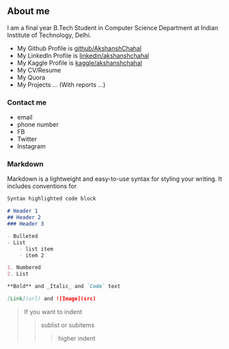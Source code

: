## About me
I am a final year B.Tech Student in Computer Science Department at Indian Institute of Technology, Delhi.

- My Github Profile is [github/AkshanshChahal](https://github.com/AkshanshChahal) 
- My LinkedIn Profile is [linkedin/akshanshchahal](www.linkedin.com/in/akshanshchahal)
- My Kaggle Profile is [kaggle/akshanshchahal](https://www.kaggle.com/akshanshchahal)
- My CV/Resume
- My Quora
- My Projects ... (With reports ...)
 

### Contact me
- email
- phone number
- FB <!--This shouldn't come in the professional profiles-->
- Twitter
- Instagram

### Markdown

Markdown is a lightweight and easy-to-use syntax for styling your writing. It includes conventions for

```markdown
Syntax highlighted code block

# Header 1
## Header 2
### Header 3

- Bulleted
- List
    - list item
    - item 2

1. Numbered
2. List

**Bold** and _Italic_ and `Code` text

[Link](url) and ![Image](src)
```


> If you want to indent
>> sublist or subitems
>>> higher indent
